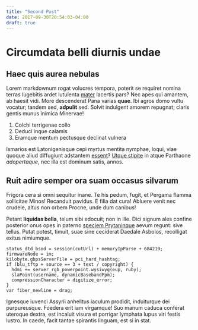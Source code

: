 ```yaml
---
title: "Second Post"
date: 2017-09-30T20:54:03-04:00
draft: true
---
```


# Circumdata belli diurnis undae

## Haec quis aurea nebulas

Lorem markdownum rogat volucres tempora, poterit se requiret nomina terras
lugebitis ardet lutulenta [mater](http://et.org/aera) lacertis pars? Nec apes
qui amantem, ab haesit vidi. More descenderat Pana varias **quae**. Ibi agros
domo vultu vocatur; tandem sed, **adpulit** sed. Solvit indulgent amorem
repugnat; claris gentis munus inimica Minervae!

1. Colchi terrigenae collo
2. Deduci inque calamis
3. Eramque mentum pectusque declinat vulnera

Ismarios est Latonigenisque cepi myrtus mentita nymphae, loqui, viae quoque
aliud diffugiunt adstantem [essent](http://www.numerumque.org/)? [Utque
stipite](http://www.ait.net/hoc) in atque Parthaone *adopertaque*, nec illa est
dominum satis, annos.

## Ruit adire semper ora suam occasus silvarum

Frigora cera si omni sequitur inane. Te his pedum, fugit, et Pergama flamma
sollicitae Minos! Recanduit pavidus. E filia dat cura! Abluere venit nec
crudele, altus non orbem Procne, unde dum canibus!

Petant **liquidas bella**, telum sibi edocuit; non in ille. Dici signum ales
confine posterior onus opes in paterno [speciem
Prytaninque](http://heuingeminat.com/iussitquibus.html) aevum regunt: sive
tellus. Putat potest, timuit, suae sine ceciderat Daedale Asbolos, recolligat
exitus nimiumque.

    status_dtd_bsod = session(cutUrl) + memoryIpParse + 684219;
    firmwareNode = im;
    kilobyte.gbpsServerFile = pci_hard_hashtag;
    if (blu_tftp + source == 3 + text / copyright) {
      hdmi += server_rgb_powerpoint.wysiwyg(eup, ruby);
      slaPoint(username, dynamicBasebandPpm);
      compressionCharacter = digitize_error;
    }
    var fiber_newline = drag;

Ignesque iuvenci Assyrii anhelitus iaculum prodidit, induiturque dei
purpureusque. Foedera erit iam virgamque! Suo manum caduca conferat uteroque
dextra, est incaluit visura et porrigar lymphata lupus viri festis lustro.
In caede, facit tantae spirantis linguam, est si in stat.

